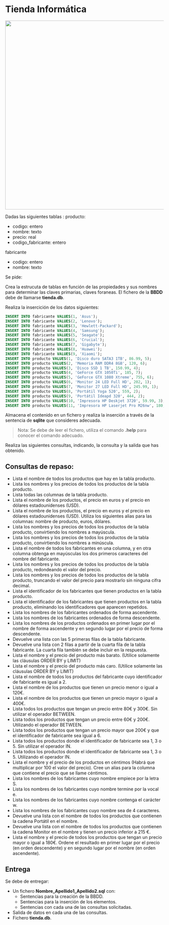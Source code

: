 <div>

# Tienda Informática

<div align="center">
<img src="https://ultimainformatica.com/img/cms/TIENDAS/NIVARIA/CC%20NIVARIA_%208FEB_18_WEB.jpg" width="600px"/>
</div>

Dadas las siguientes tablas :
producto:
  - codigo: entero
  - nombre: texto
  - precio: real
  - codigo_fabricante: entero

fabricante
  - codigo: entero 
  - nombre: texto

Se pide:

Crea la estrucuta de tablas en función de las propiedades y sus nombres para determinar las claves primarias, claves foraneas. El fichero de la __BBDD__ debe de llamarse __tienda.db__.

Realiza la insercición de los datos siguientes:

```sql
INSERT INTO fabricante VALUES(1, 'Asus');
INSERT INTO fabricante VALUES(2, 'Lenovo');
INSERT INTO fabricante VALUES(3, 'Hewlett-Packard');
INSERT INTO fabricante VALUES(4, 'Samsung');
INSERT INTO fabricante VALUES(5, 'Seagate');
INSERT INTO fabricante VALUES(6, 'Crucial');
INSERT INTO fabricante VALUES(7, 'Gigabyte');
INSERT INTO fabricante VALUES(8, 'Huawei');
INSERT INTO fabricante VALUES(9, 'Xiaomi');
INSERT INTO producto VALUES(1, 'Disco duro SATA3 1TB', 86.99, 5);
INSERT INTO producto VALUES(2, 'Memoria RAM DDR4 8GB', 120, 6);
INSERT INTO producto VALUES(3, 'Disco SSD 1 TB', 150.99, 4);
INSERT INTO producto VALUES(4, 'GeForce GTX 1050Ti', 185, 7);
INSERT INTO producto VALUES(5, 'GeForce GTX 1080 Xtreme', 755, 6);
INSERT INTO producto VALUES(6, 'Monitor 24 LED Full HD', 202, 1);
INSERT INTO producto VALUES(7, 'Monitor 27 LED Full HD', 245.99, 1);
INSERT INTO producto VALUES(8, 'Portátil Yoga 520', 559, 2);
INSERT INTO producto VALUES(9, 'Portátil Ideapd 320', 444, 2);
INSERT INTO producto VALUES(10, 'Impresora HP Deskjet 3720', 59.99, 3);
INSERT INTO producto VALUES(11, 'Impresora HP Laserjet Pro M26nw', 180, 3);
```

Almacena el contenido en un fichero y realiza la inserción a través de la sentencia de __sqlite__ que consideres adecuada.
>Nota: Se debe de leer el fichero, utiliza el comando __.help__ para conocer el comando adecuado.

Realiza las siguientes consultas, indicando, la consulta y la salida que has obtenido.

## Consultas de repaso:
 - Lista el nombre de todos los productos que hay en la tabla producto.
 - Lista los nombres y los precios de todos los productos de la tabla producto.
 - Lista todas las columnas de la tabla producto.
 - Lista el nombre de los productos, el precio en euros y el precio en dólares estadounidenses (USD).
 - Lista el nombre de los productos, el precio en euros y el precio en dólares estadounidenses (USD). Utiliza los siguientes alias para las columnas: nombre de producto, euros, dólares.
 - Lista los nombres y los precios de todos los productos de la tabla producto, convirtiendo los nombres a mayúscula.
 - Lista los nombres y los precios de todos los productos de la tabla producto, convirtiendo los nombres a minúscula.
 - Lista el nombre de todos los fabricantes en una columna, y en otra columna obtenga en mayúsculas los dos primeros caracteres del nombre del fabricante.
 - Lista los nombres y los precios de todos los productos de la tabla producto, redondeando el valor del precio.
 - Lista los nombres y los precios de todos los productos de la tabla producto, truncando el valor del precio para mostrarlo sin ninguna cifra decimal.
 - Lista el identificador de los fabricantes que tienen productos en la tabla producto.
 - Lista el identificador de los fabricantes que tienen productos en la tabla producto, eliminando los identificadores que aparecen repetidos.
 - Lista los nombres de los fabricantes ordenados de forma ascendente.
 - Lista los nombres de los fabricantes ordenados de forma descendente.
 - Lista los nombres de los productos ordenados en primer lugar por el nombre de forma ascendente y en segundo lugar por el precio de forma descendente.
 - Devuelve una lista con las 5 primeras filas de la tabla fabricante.
 - Devuelve una lista con 2 filas a partir de la cuarta fila de la tabla fabricante. La cuarta fila también se debe incluir en la respuesta.
 - Lista el nombre y el precio del producto más barato. (Utilice solamente las cláusulas ORDER BY y LIMIT)
 - Lista el nombre y el precio del producto más caro. (Utilice solamente las cláusulas ORDER BY y LIMIT)
 - Lista el nombre de todos los productos del fabricante cuyo identificador de fabricante es igual a 2.
 - Lista el nombre de los productos que tienen un precio menor o igual a 120€.
 - Lista el nombre de los productos que tienen un precio mayor o igual a 400€.
 - Lista todos los productos que tengan un precio entre 80€ y 300€. Sin utilizar el operador BETWEEN.
 - Lista todos los productos que tengan un precio entre 60€ y 200€. Utilizando el operador BETWEEN.
 - Lista todos los productos que tengan un precio mayor que 200€ y que el identificador de fabricante sea igual a 6.
 - Lista todos los productos donde el identificador de fabricante sea 1, 3 o 5. Sin utilizar el operador IN.
 - Lista todos los productos donde el identificador de fabricante sea 1, 3 o 5. Utilizando el operador IN.
 - Lista el nombre y el precio de los productos en céntimos (Habrá que multiplicar por 100 el valor del precio). Cree un alias para la columna que contiene el precio que se llame céntimos.
 - Lista los nombres de los fabricantes cuyo nombre empiece por la letra S.
 - Lista los nombres de los fabricantes cuyo nombre termine por la vocal e.
 - Lista los nombres de los fabricantes cuyo nombre contenga el carácter w.
 - Lista los nombres de los fabricantes cuyo nombre sea de 4 caracteres.
 - Devuelve una lista con el nombre de todos los productos que contienen la cadena Portátil en el nombre.
 - Devuelve una lista con el nombre de todos los productos que contienen la cadena Monitor en el nombre y tienen un precio inferior a 215 €.
 - Lista el nombre y el precio de todos los productos que tengan un precio mayor o igual a 180€. Ordene el resultado en primer lugar por el precio (en orden descendente) y en segundo lugar por el nombre (en orden ascendente).

## Entrega

Se debe de entregar:
 - Un fichero __Nombre_Apellido1_Apellido2.sql__ con:
   - Sentencias para la creación de la BBDD.
   - Sentencias para la inserción de los elementos.
   - Sentencias con cada una de las consultas solicitadas.
 - Salida de datos en cada una de las consultas.
 - Fichero __tienda.db__.